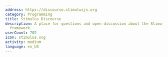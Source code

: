 ```yaml
---
address: https://discourse.stimulusjs.org
category: Programming
title: Stimulus Discourse
description: A place for questions and open discussion about the Stimulus JavaScript
  framework.
userCount: 702
icon: stimulus.svg
activity: medium
language: en_US
---
```

